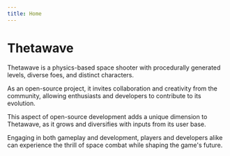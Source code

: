 ```yaml
---
title: Home
---
```


# Thetawave

Thetawave is a physics-based space shooter with procedurally generated levels, diverse foes, and distinct characters.

As an open-source project, it invites collaboration and creativity from the community, allowing enthusiasts and developers to contribute to its evolution.

This aspect of open-source development adds a unique dimension to Thetawave, as it grows and diversifies with inputs from its user base.

Engaging in both gameplay and development, players and developers alike can experience the thrill of space combat while shaping the game's future.